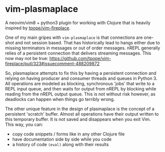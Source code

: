 
# vim-plasmaplace

A neovim/vim8 + python3 plugin for working with Clojure that is heavily inspired
by [tpope/vim-fireplace](https://github.com/tpope/vim-fireplace).

One of my main gripes with `vim-plasmaplace` is that connections are one-shot
and not session based. That has historically lead to hangs either due to missing
terminators in messages or out of order messages. nREPL generally relies of a
persistent connection that delivers streaming messages. This now may not be
true: https://github.com/tpope/vim-fireplace/pull/323#issuecomment-488209872

So, plasmaplace attempts to fix this by having a persistent connection and
relying on having producer and consumer threads and queues in Python 3. All
operations are modeled as blocking, synchronous 'jobs' that write to a REPL
input queue, and then waits for output from nREPL by blocking while reading from
the nREPL output queue. This is not without risk however, as deadlocks can
happen when things go terribly wrong.

The other unique feature in the design of plasmaplace is the concept of a
persistent 'scratch' buffer. Almost all operations have their output written to
this temporary buffer. It is not saved and disappears when you exit Vim. This
way, you can:

* copy code snippets / forms like in any other Clojure file
* have documentation side by side while you code
* a history of code `(eval)` along with their results

